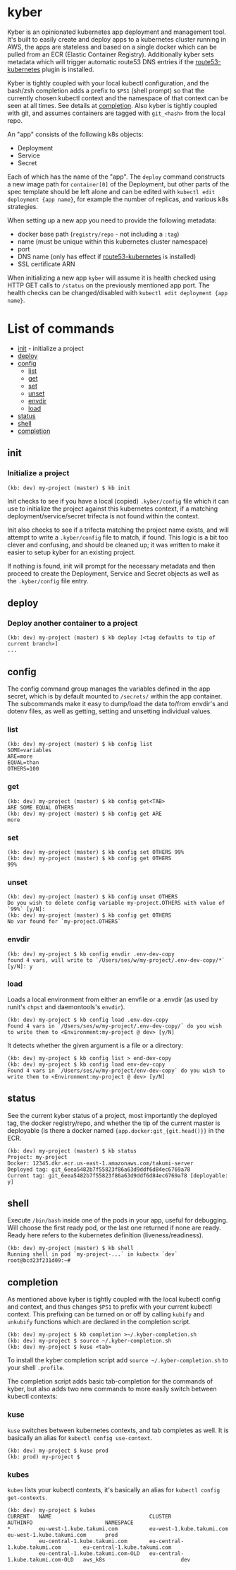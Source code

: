 # kyber

Kyber is an opinionated kubernetes app deployment and management tool.  It's built to easily
create and deploy apps to a kubernetes cluster running in AWS, the apps are stateless and
based on a single docker which can be pulled from an ECR (Elastic Container Registry).
Additionally kyber sets metadata which will trigger automatic route53 DNS entries if the
[route53-kubernetes](https://github.com/wearemolecule/route53-kubernetes) plugin is installed.

Kyber is tightly coupled with your local kubectl configuration, and the bash/zsh completion
adds a prefix to `$PS1` (shell prompt) so that the currently chosen kubectl context and the
namespace of that context can be seen at all times.  See details at [completion](#completion).
Also kyber is tightly coupled with git, and assumes containers are tagged with `git_<hash>`
from the local repo.

An "app" consists of the following k8s objects:
 - Deployment
 - Service
 - Secret

Each of which has the name of the "app".  The `deploy` command constructs a new image path
for `container[0]` of the Deployment, but other parts of the spec template should be left
alone and can be edited with `kubectl edit deployment {app name}`, for example the number
of replicas, and various k8s strategies.

When setting up a new app you need to provide the following metadata:

 - docker base path (`registry/repo` - not including a `:tag`)
 - name (must be unique within this kubernetes cluster namespace)
 - port
 - DNS name (only has effect if [route53-kubernetes](https://github.com/wearemolecule/route53-kubernetes) is installed)
 - SSL certificate ARN

When initializing a new app `kyber` will assume it is health checked using HTTP GET calls
to `/status` on the previously mentioned app port.  The health checks can be changed/disabled
with `kubectl edit deployment {app name}`.

# List of commands

- [init](#init) - initialize a project
- [deploy](#deploy)
- [config](#config)
  - [list](#list)
  - [get](#get)
  - [set](#set)
  - [unset](#unset)
  - [envdir](#envdir)
  - [load](#load)
- [status](#status)
- [shell](#shell)
- [completion](#completion)

## init

### Initialize a project

    (kb: dev) my-project (master) $ kb init

Init checks to see if you have a local (copied) `.kyber/config` file which it
can use to initialize the project against this kubernetes context, if a matching
deployment/service/secret trifecta is not found within the context.

Init also checks to see if a trifecta matching the project name exists, and
will attempt to write a `.kyber/config` file to match, if found.  This logic is
a bit too clever and confusing, and should be cleaned up; it was written to
make it easier to setup kyber for an existing project.

If nothing is found, init will prompt for the necessary metadata and then proceed
to create the Deployment, Service and Secret objects as well as the `.kyber/config`
file entry.

## deploy

### Deploy another container to a project

    (kb: dev) my-project (master) $ kb deploy [<tag defaults to tip of current branch>]
    ...


## config

The config command group manages the variables defined in the app secret, which is by
default mounted to `/secrets/` within the app container.  The subcommands make it easy
to dump/load the data to/from envdir's and dotenv files, as well as getting, setting
and unsetting individual values.

### list

    (kb: dev) my-project (master) $ kb config list
    SOME=variables
    ARE=more
    EQUAL=than
    OTHERS=100

### get

    (kb: dev) my-project (master) $ kb config get<TAB>
    ARE SOME EQUAL OTHERS
    (kb: dev) my-project (master) $ kb config get ARE
    more

### set

    (kb: dev) my-project (master) $ kb config set OTHERS 99%
    (kb: dev) my-project (master) $ kb config get OTHERS
    99%

### unset

    (kb: dev) my-project (master) $ kb config unset OTHERS
    Do you wish to delete config variable my-project.OTHERS with value of `99%` [y/N]:
    (kb: dev) my-project (master) $ kb config get OTHERS
    No var found for `my-project.OTHERS`

### envdir

	(kb: dev) my-project $ kb config envdir .env-dev-copy
	found 4 vars, will write to `/Users/ses/w/my-project/.env-dev-copy/*` [y/N]: y

### load

Loads a local environment from either an envfile or a .envdir (as used by runit's `chpst` and
daemontools's `envdir`).

	(kb: dev) my-project $ kb config load .env-dev-copy
	Found 4 vars in `/Users/ses/w/my-project/.env-dev-copy/` do you wish to write them to <Environment:my-project @ dev> [y/N]

It detects whether the given argument is a file or a directory:

	(kb: dev) my-project $ kb config list > end-dev-copy
	(kb: dev) my-project $ kb config load env-dev-copy
	Found 4 vars in `/Users/ses/w/my-project/env-dev-copy` do you wish to write them to <Environment:my-project @ dev> [y/N]

## status

See the current kyber status of a project, most importantly the deployed tag,
the docker registry/repo, and whether the tip of the current master is deployable
(is there a docker named `{app.docker:git_{git.head()}}` in the ECR.

    (kb: dev) my-project (master) $ kb status
    Project: my-project
    Docker: 12345.dkr.ecr.us-east-1.amazonaws.com/takumi-server
    Deployed tag: git_6eea5482b7f55823f86a63d9ddf6d84ec6769a78
    Current tag: git_6eea5482b7f55823f86a63d9ddf6d84ec6769a78 [deployable: y]

## shell

Execute `/bin/bash` inside one of the pods in your app, useful for debugging.
Will choose the first ready pod, or the last one returned if none are ready.
Ready here refers to the kubernetes definition (liveness/readiness).

    (kb: dev) my-project (master) $ kb shell
    Running shell in pod `my-project-...` in kubectx `dev`
    root@bcd23f231d09:~#

## completion

As mentioned above kyber is tightly coupled with the local kubectl config
and context, and thus changes `$PS1` to prefix with your current kubectl
context.  This prefixing can be turned on or off by calling `kubify` and
`unkubify` functions which are declared in the completion script.

    (kb: dev) my-project $ kb completion >~/.kyber-completion.sh
    (kb: dev) my-project $ source ~/.kyber-completion.sh
    (kb: dev) my-project $ kuse <tab>

To install the kyber completion script add `source ~/.kyber-completion.sh` to
your shell `.profile`.

The completion script adds basic tab-completion for the commands of kyber,
but also adds two new commands to more easily switch between kubectl contexts:

### kuse

`kuse` switches between kubernetes contexts, and tab completes as well. It
is basically an alias for `kubectl config use-context`.

    (kb: dev) my-project $ kuse prod
    (kb: prod) my-project $

### kubes

`kubes` lists your kubectl contexts, it's basically an alias for
`kubectl config get-contexts`.

    (kb: dev) my-project $ kubes
    CURRENT   NAME                               CLUSTER                            AUTHINFO                       NAMESPACE
    *         eu-west-1.kube.takumi.com          eu-west-1.kube.takumi.com          eu-west-1.kube.takumi.com      prod
              eu-central-1.kube.takumi.com       eu-central-1.kube.takumi.com       eu-central-1.kube.takumi.com
              eu-central-1.kube.takumi.com-OLD   eu-central-1.kube.takumi.com-OLD   aws_k8s                        dev
